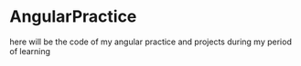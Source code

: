 # AngularPractice
here will be the code of my angular practice and projects during my period of learning
